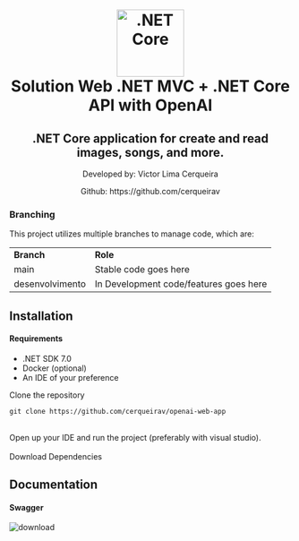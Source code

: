 <div align="center">
	<h1 align="center">
	    <img height="120" width="120" alt=".NET Core" src="https://upload.wikimedia.org/wikipedia/commons/thumb/e/ee/.NET_Core_Logo.svg/2048px-.NET_Core_Logo.svg.png" />
	    <br> Solution Web .NET MVC + .NET Core API with OpenAI 
	</h1>
	<h2>.NET Core application for create and read images, songs, and more.</h2>
	<p>Developed by: Victor Lima Cerqueira</p>
	<p>Github: https://github.com/cerqueirav</p>
</div>

### Branching
This project utilizes multiple branches to manage code, which are:
<table>
    <tr>
        <td><b>Branch</b></td>
        <td><b>Role</b></td>
    </tr>
    <tr>
        <td>main</td>
        <td>Stable code goes here</td>
    </tr>
     <tr>
        <td>desenvolvimento</td>
        <td>In Development code/features goes here</td>
      </tr>
</table>

## Installation

#### Requirements
<ul>
  <li>.NET SDK 7.0</li>
  <li> Docker (optional)</li>
  <li>An IDE of your preference</li>
</ul>

Clone the repository

```
git clone https://github.com/cerqueirav/openai-web-app
```
<br/>
Open up your IDE and run the project (preferably with visual studio).
<br/><br/>
Download Dependencies

## Documentation

#### Swagger

![download](https://user-images.githubusercontent.com/34761298/232272545-97fbb5ac-ebe3-4b74-b57d-99676e57baf3.png)